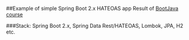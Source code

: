 ##Example of simple Spring Boot 2.x HATEOAS app
Result of [BootJava course](http://javaops.ru/view/bootjava?ref=gh)

###Stack:
Spring Boot 2.x, Spring Data Rest/HATEOAS, Lombok, JPA, H2 etc.
